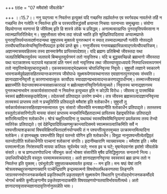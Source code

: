 +++
title = "07 ममैवांशो जीवलोके"

+++
।।15.7।। ननु यद्गत्वा न निवर्तन्त इत्युक्तं यदि गच्छन्ति तर्ह्यावर्तन्त
एव स्वर्गवदथ नावर्तन्ते तर्हि न गच्छन्ति तेन गत्वेति न निवर्तन्त इति च
परस्परविरुद्धंसर्वे क्षयान्ता निचयाः पतनान्ताः समुच्छ्रयाः। संयोगा
विप्रयोगान्ता मरणान्तं हि जीवितम् इति हि शास्त्रे लोके च प्रसिद्धम्।
अनात्मत्वात्प्राप्तिः पुनरावृत्तिपर्यवसाना न त्वात्मप्राप्तिरितिचेत् न।
सुषुप्तौसता सोम्य तदा संपन्नो भवति इति श्रुतिप्रतिपादिताया
अप्यात्मप्राप्तेः पुनरावृत्तिपर्यन्तत्वदर्शनादन्यथा सुषुप्तस्य मुक्तत्वे
पुनरुत्थानं न स्यात् तस्मादात्मप्राप्तौ गत्वेति नोपपद्यते
तस्यौपचारिकत्वेप्यनिवृत्तिर्नोपपद्यत इत्येवं प्राप्ते ब्रूमः।
गन्तुर्जीवस्य गन्तव्यब्रह्माभिन्नत्वाद्गत्वेत्यौपचारिकम्।
अज्ञानमात्रव्यवहितस्य तस्य ज्ञानमात्रेणैव प्राप्तिव्यपदेशात्। यदि
ब्रह्मणः प्रतिबिम्बो जीवस्तदा यथा जलप्रतिबिम्बितसूर्यस्य जलापाये
बिम्बभूतसूर्यगमनं ततो नावृत्तिश्च। यदि च बुद्ध्यवच्छिन्नो ब्रह्मभागो
जीवस्तदा यथा घटाकाशस्य घटापाये महाकाशं प्रति गमनं ततो नावृत्तिश्च तथा
जीवस्याप्युपाध्यपाये निरुपाधिस्वरूपगमनं ततो
नावृत्तिश्चेत्युपचारादुच्यते। एकस्वरूपत्वाद्भेदभ्रमस्य चोपाधिनिवृत्त्या
निवृत्तेः। सुषुप्तौ त्वज्ञाने स्वकारणे
भावनाकर्मपूर्वप्रज्ञासहितस्यान्तःकरणस्य जीवोपाधेः
सूक्ष्मरूपेणावस्थानात्तत एवाज्ञानात्पुनरुद्भवः संभवति।
ज्ञानादज्ञाननिवृत्तौ तु कारणाभावात्कुतः कार्योदयः
स्यादज्ञानप्रभवत्वादन्तःकरणाद्युपाधीनाम्। तस्माज्जीवस्याहं ब्रह्मास्मीति
वेदान्तवाक्यजन्यसाक्षात्कारादहं न
ब्रह्मेत्यज्ञाननिवृत्तिर्गत्वेत्युच्यते। निवृत्तस्य चानाद्यज्ञानस्य
पुनरुत्थानाभावेन तत्कार्यसंसाराभावो न निवर्तन्त इत्युच्यत इति न कोऽपि
विरोधः। जीवस्य तु पारमार्थिकं स्वरूपं ब्रह्मैवेत्यसकृदावेदितम्।
तदेतत्सर्व प्रतिपाद्यत उत्तरेण ग्रन्थेन। तत्र जीवस्य
ब्रह्मरूपत्वादज्ञाननिवृत्त्या तत्स्वरूपं प्राप्तस्य ततो न प्रच्युतिरिति
प्रतिपाद्यते ममैवांश इति श्लोकार्धेन। सुषुप्तौ तु
सर्वकार्यसंस्कारसहिताज्ञानसत्त्वात्ततः पुनः संसारो जीवस्येति
मनःषष्ठानीति श्लोकार्धेन प्रतिपाद्यते। ततस्तस्य वस्तुतोऽसंसारिणोऽपि
मायया संसारं प्राप्तस्य मन्दमतिभिर्देहतादात्म्यं प्रापितस्य
देहाद्व्यतिरेकः प्रतिपाद्यते शरीरमित्यादिना श्लोकार्धेन। श्रोत्रं
चक्षुरित्यादिना तु यथायथं स्वस्वविषयेष्विन्द्रियाणां प्रवर्तकस्य तस्य
तेभ्यो व्यतिरेकः प्रतिपाद्यते। एवं
देहेन्द्रियादिविलक्षणमुत्क्रान्त्यादिसमये स्वात्मरूपत्वात्किमिति सर्वे न
पश्यन्तीत्याशङ्कायां विषयविक्षिप्तचित्तादर्शनयोग्यमपि तं न
पश्यन्तीत्युत्तरमुच्यत उत्क्रामन्तमित्यादिना श्लोकेन। तं ज्ञानचक्षुषः
पश्यन्तीति विवृतं यतन्तो योगिन इति श्लोकार्धेन। विमूढा
नानुपश्यन्तीत्येतद्विवृतं यतन्तोऽपीति श्लोकार्धेनेति पञ्चानां श्लोकानां
संगतिः। इदानीमक्षराणि व्याख्यास्यामः। ममैवांश इति। ममैव परमात्मनोंऽशः
निरंशस्यापि मायया कल्पितः सूर्यस्येव जले; नभस इव च घटे; मृषाभेदवानंश
इवांशो जीवलोके संसारे। स च प्राणधारणोपाधिना जीवभूतः कर्ता भोक्ता
संसारीति मृषैव प्रसिद्धिमुपगतः सनातनो नित्यः। उपाधिपरिच्छेदेऽपि वस्तुतः
परमात्मस्वरूपत्वात्। अतो ज्ञानादज्ञाननिवृत्त्या स्वस्वरूपं ब्रह्म
प्राप्य ततो न निवर्तन्त इति युक्तम्। एवंभूतोऽपि सुषुप्तात्कथमावर्तत
इत्याह -- मन इति। मनः षष्ठं येषां तानि श्रोत्रत्वक्चक्षूरसनघ्राणाख्यानि
पञ्चेन्द्रियाणि इन्द्रस्यात्मनो विषयोपलब्धिकरणतया लिङ्गानि
जाग्रत्स्वप्नभोगजनककर्मक्षये प्रकृतिस्थानि प्रकृतावज्ञाने सूक्ष्मरूपेण
स्थितानि पुनर्जाग्रद्भोगजनककर्मोदये भोगार्थं कर्षति कूर्मोऽङ्गानीव
प्रकृतेरज्ञानादाकर्षति विषयग्रहणयोग्यतयाविर्भावयतीत्यर्थः। अतो
ज्ञानादनावृत्तावप्यज्ञानादावृत्तिर्नानुपपन्नेति भावः।
